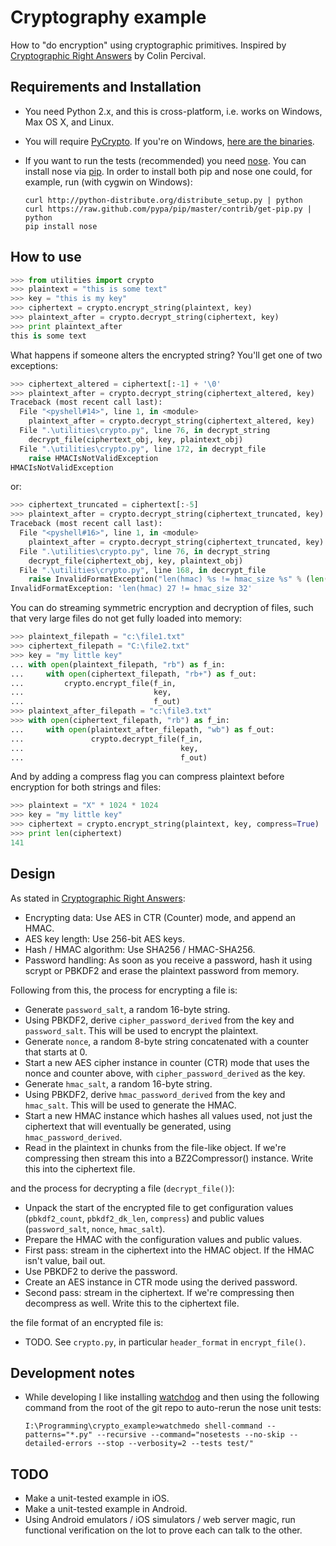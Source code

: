 Cryptography example
==============================

How to "do encryption" using cryptographic primitives. Inspired by [Cryptographic Right Answers](http://www.daemonology.net/blog/2009-06-11-cryptographic-right-answers.html) by Colin Percival.

Requirements and Installation
-----------------------------

-   You need Python 2.x, and this is cross-platform, i.e. works on Windows, Max OS X, and Linux.
-   You will require [PyCrypto](https://www.dlitz.net/software/pycrypto/). If you're on Windows, [here are the binaries](http://www.voidspace.org.uk/python/modules.shtml).
-   If you want to run the tests (recommended) you need [nose](http://readthedocs.org/docs/nose/en/latest/). You can install nose via [pip](http://www.pip-installer.org/en/latest/index.html).  In order to install both pip and nose one could, for example, run (with cygwin on Windows):

        curl http://python-distribute.org/distribute_setup.py | python
        curl https://raw.github.com/pypa/pip/master/contrib/get-pip.py | python
        pip install nose

How to use
----------

```py
>>> from utilities import crypto
>>> plaintext = "this is some text"
>>> key = "this is my key"
>>> ciphertext = crypto.encrypt_string(plaintext, key)
>>> plaintext_after = crypto.decrypt_string(ciphertext, key)
>>> print plaintext_after
this is some text
```

What happens if someone alters the encrypted string? You'll get one of two exceptions:

```py
>>> ciphertext_altered = ciphertext[:-1] + '\0'
>>> plaintext_after = crypto.decrypt_string(ciphertext_altered, key)
Traceback (most recent call last):
  File "<pyshell#14>", line 1, in <module>
    plaintext_after = crypto.decrypt_string(ciphertext_altered, key)
  File ".\utilities\crypto.py", line 76, in decrypt_string
    decrypt_file(ciphertext_obj, key, plaintext_obj)
  File ".\utilities\crypto.py", line 172, in decrypt_file
    raise HMACIsNotValidException
HMACIsNotValidException
```

or:

```py
>>> ciphertext_truncated = ciphertext[:-5]
>>> plaintext_after = crypto.decrypt_string(ciphertext_truncated, key)
Traceback (most recent call last):
  File "<pyshell#16>", line 1, in <module>
    plaintext_after = crypto.decrypt_string(ciphertext_truncated, key)
  File ".\utilities\crypto.py", line 76, in decrypt_string
    decrypt_file(ciphertext_obj, key, plaintext_obj)
  File ".\utilities\crypto.py", line 168, in decrypt_file
    raise InvalidFormatException("len(hmac) %s != hmac_size %s" % (len(hmac), hmac_size))
InvalidFormatException: 'len(hmac) 27 != hmac_size 32'
```

You can do streaming symmetric encryption and decryption of files, such that very large files do not get fully loaded into memory:

```py
>>> plaintext_filepath = "c:\file1.txt"
>>> ciphertext_filepath = "C:\file2.txt"
>>> key = "my little key"
... with open(plaintext_filepath, "rb") as f_in:
...     with open(ciphertext_filepath, "rb+") as f_out:
...         crypto.encrypt_file(f_in,
...                             key,
...                             f_out)
>>> plaintext_after_filepath = "c:\file3.txt"
>>> with open(ciphertext_filepath, "rb") as f_in:
...     with open(plaintext_after_filepath, "wb") as f_out:
...               crypto.decrypt_file(f_in,
...                                   key,
...                                   f_out)
```

And by adding a compress flag you can compress plaintext before encryption for both strings and files:

```py
>>> plaintext = "X" * 1024 * 1024
>>> key = "my little key"
>>> ciphertext = crypto.encrypt_string(plaintext, key, compress=True)
>>> print len(ciphertext)
141
```

Design
------

As stated in [Cryptographic Right Answers](http://www.daemonology.net/blog/2009-06-11-cryptographic-right-answers.html):

-   Encrypting data: Use AES in CTR (Counter) mode, and append an HMAC.
-   AES key length: Use 256-bit AES keys.
-   Hash / HMAC algorithm: Use SHA256 / HMAC-SHA256.
-   Password handling: As soon as you receive a password, hash it using scrypt or PBKDF2 and erase the plaintext password from memory.

Following from this, the process for encrypting a file is:

-   Generate `password_salt`, a random 16-byte string.
-   Using PBKDF2, derive `cipher_password_derived` from the key and `password_salt`. This will be used to encrypt the plaintext.
-   Generate `nonce`, a random 8-byte string concatenated with a counter that starts at 0.
-   Start a new AES cipher instance in counter (CTR) mode that uses the nonce and counter above, with `cipher_password_derived` as the key.
-   Generate `hmac_salt`, a random 16-byte string.
-   Using PBKDF2, derive `hmac_password_derived` from the key and `hmac_salt`. This will be used to generate the HMAC.
-   Start a new HMAC instance which hashes all values used, not just the ciphertext that will eventually be generated, using `hmac_password_derived`.
-   Read in the plaintext in chunks from the file-like object. If we're compressing then stream this into a BZ2Compressor() instance. Write this into the ciphertext file.

and the process for decrypting a file (`decrypt_file()`):

-   Unpack the start of the encrypted file to get configuration values (`pbkdf2_count`, `pbkdf2_dk_len`, `compress`) and public values (`password_salt`, `nonce`, `hmac_salt`).
-   Prepare the HMAC with the configuration values and public values.
-   First pass: stream in the ciphertext into the HMAC object. If the HMAC isn't value, bail out.
-   Use PBKDF2 to derive the password.
-   Create an AES instance in CTR mode using the derived password.
-   Second pass: stream in the ciphertext. If we're compressing then decompress as well. Write this to the ciphertext file.

the file format of an encrypted file is:

-   TODO. See `crypto.py`, in particular `header_format` in `encrypt_file()`.

Development notes
-----------------

-   While developing I like installing [watchdog](https://github.com/gorakhargosh/watchdog) and then using the following command from the root of the git repo to auto-rerun the nose unit tests:

        I:\Programming\crypto_example>watchmedo shell-command --patterns="*.py" --recursive --command="nosetests --no-skip --detailed-errors --stop --verbosity=2 --tests test/"

TODO
----

-   Make a unit-tested example in iOS.
-   Make a unit-tested example in Android.
-   Using Android emulators / iOS simulators / web server magic, run functional verification on the lot to prove each can talk to the other.

